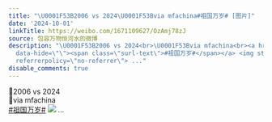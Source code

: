 ```yaml
---
title: "\U0001F53B2006 vs 2024\U0001F53Bvia mfachina#祖国万岁# [图片]"
date: '2024-10-01'
linkTitle: https://weibo.com/1671109627/OzAmj78zJ
source: 包容万物恒河水的微博
description: "\U0001F53B2006 vs 2024<br>\U0001F53Bvia mfachina<br><a href=\"https://m.weibo.cn/search?containerid=231522type%3D1%26t%3D10%26q%3D%23%E7%A5%96%E5%9B%BD%E4%B8%87%E5%B2%81%23&amp;isnewpage=1\"
  data-hide=\"\"><span class=\"surl-text\">#祖国万岁#</span></a> <img style=\"\" src=\"https://tvax3.sinaimg.cn/large/639b1bfbgy1hu7br89pn7j20qo0xcam5.jpg\"
  referrerpolicy=\"no-referrer\"> ..."
disable_comments: true
---
```

🔻2006 vs 2024<br>🔻via mfachina<br><a href="https://m.weibo.cn/search?containerid=231522type%3D1%26t%3D10%26q%3D%23%E7%A5%96%E5%9B%BD%E4%B8%87%E5%B2%81%23&amp;isnewpage=1" data-hide=""><span class="surl-text">#祖国万岁#</span></a> <img style="" src="https://tvax3.sinaimg.cn/large/639b1bfbgy1hu7br89pn7j20qo0xcam5.jpg" referrerpolicy="no-referrer"> ...